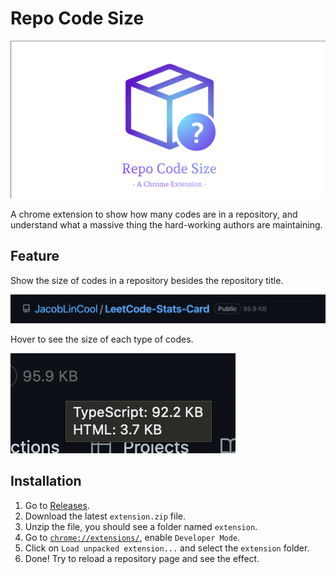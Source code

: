 # Repo Code Size

![Banner](./screenshots/banner.png)

A chrome extension to show how many codes are in a repository, and understand what a massive thing the hard-working authors are maintaining.

## Feature

Show the size of codes in a repository besides the repository title.

![total size](./screenshots/screenshot-1.png)

Hover to see the size of each type of codes.

![details](./screenshots/screenshot-2.png)

## Installation

1. Go to [Releases](https://github.com/JacobLinCool/repo-code-size/releases).
2. Download the latest `extension.zip` file.
3. Unzip the file, you should see a folder named `extension`.
4. Go to [`chrome://extensions/`](chrome://extensions/), enable `Developer Mode`.
5. Click on `Load unpacked extension...` and select the `extension` folder.
6. Done! Try to reload a repository page and see the effect.
